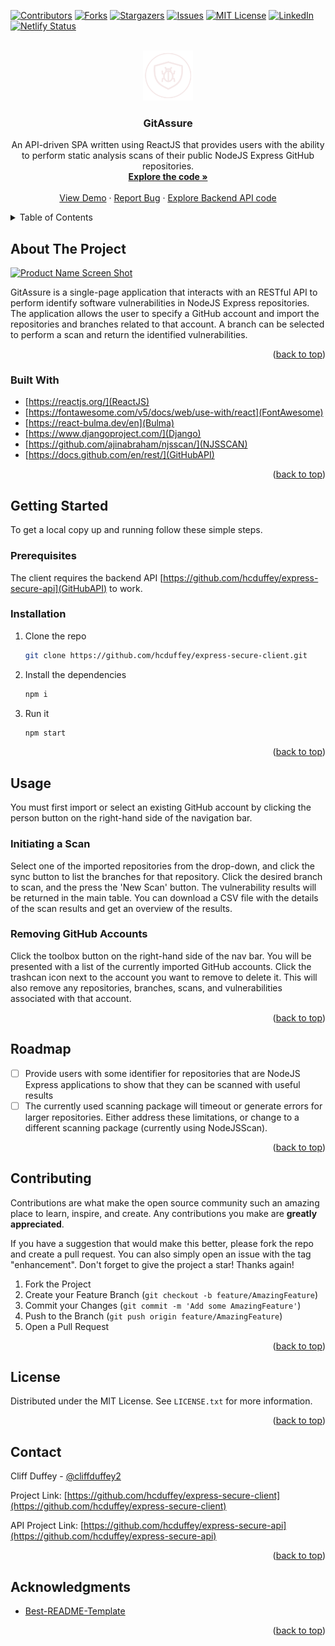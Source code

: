 <div id="top"></div>
<!--
*** Thanks for checking out the Best-README-Template. If you have a suggestion
*** that would make this better, please fork the repo and create a pull request
*** or simply open an issue with the tag "enhancement".
*** Don't forget to give the project a star!
*** Thanks again! Now go create something AMAZING! :D
-->



<!-- PROJECT SHIELDS -->
<!--
*** I'm using markdown "reference style" links for readability.
*** Reference links are enclosed in brackets [ ] instead of parentheses ( ).
*** See the bottom of this document for the declaration of the reference variables
*** for contributors-url, forks-url, etc. This is an optional, concise syntax you may use.
*** https://www.markdownguide.org/basic-syntax/#reference-style-links
-->
[![Contributors][contributors-shield]][contributors-url]
[![Forks][forks-shield]][forks-url]
[![Stargazers][stars-shield]][stars-url]
[![Issues][issues-shield]][issues-url]
[![MIT License][license-shield]][license-url]
[![LinkedIn][linkedin-shield]][linkedin-url]
[![Netlify Status](https://api.netlify.com/api/v1/badges/721f61ac-18bd-47bd-a48a-77cc66f64f54/deploy-status)](https://app.netlify.com/sites/stalwart-cupcake-b2153c/deploys)



<!-- PROJECT LOGO -->
<br />

<div align="center">
  <a href="https://github.com/hcduffey/express-secure-client">
    <img src="public/images/logo.png" alt="Logo" width="80" height="80">
  </a>
</div>

<div align="center">
  
<h3 align="center">GitAssure</h3>

  <p align="center">
    An API-driven SPA written using ReactJS that provides users with the ability to perform static analysis scans of their public NodeJS Express GitHub repositories.
    <br />
    <a href="https://github.com/hcduffey/express-secure-client"><strong>Explore the code »</strong></a>
    <br />
    <br />
    <a href="https://main--stalwart-cupcake-b2153c.netlify.app/">View Demo</a>
    ·
    <a href="https://github.com/hcduffey/express-secure-client/issues">Report Bug</a>
    ·
    <a href="https://github.com/hcduffey/express-secure-api">Explore Backend API code</a>
  </p>
</div>



<!-- TABLE OF CONTENTS -->
<details>
  <summary>Table of Contents</summary>
  <ol>
    <li>
      <a href="#about-the-project">About The Project</a>
      <ul>
        <li><a href="#built-with">Built With</a></li>
      </ul>
    </li>
    <li>
      <a href="#getting-started">Getting Started</a>
      <ul>
        <li><a href="#prerequisites">Prerequisites</a></li>
        <li><a href="#installation">Installation</a></li>
      </ul>
    </li>
    <li><a href="#usage">Usage</a></li>
    <li><a href="#roadmap">Roadmap</a></li>
    <li><a href="#contributing">Contributing</a></li>
    <li><a href="#license">License</a></li>
    <li><a href="#contact">Contact</a></li>
    <li><a href="#acknowledgments">Acknowledgments</a></li>
  </ol>
</details>



<!-- ABOUT THE PROJECT -->
## About The Project

[![Product Name Screen Shot][product-screenshot]](public/images/screen_shot.png)

GitAssure is a single-page application that interacts with an RESTful API to perform identify software vulnerabilities in NodeJS Express repositories. The application allows the user to specify a GitHub account and import the repositories and branches related to that account. A branch can be selected to perform a scan and return the identified vulnerabilities.

<p align="right">(<a href="#top">back to top</a>)</p>

### Built With

* [https://reactjs.org/](ReactJS)
* [https://fontawesome.com/v5/docs/web/use-with/react](FontAwesome)
* [https://react-bulma.dev/en](Bulma)
* [https://www.djangoproject.com/](Django)
* [https://github.com/ajinabraham/njsscan/](NJSSCAN)
* [https://docs.github.com/en/rest/](GitHubAPI)


<p align="right">(<a href="#top">back to top</a>)</p>

<!-- GETTING STARTED -->
## Getting Started

To get a local copy up and running follow these simple steps.

### Prerequisites

The client requires the backend API [https://github.com/hcduffey/express-secure-api](GitHubAPI) to work.

### Installation

1. Clone the repo
   ```sh
   git clone https://github.com/hcduffey/express-secure-client.git
   ```
2. Install the dependencies
   ```sh
   npm i
   ```
3. Run it
   ```sh
   npm start
   ```

<p align="right">(<a href="#top">back to top</a>)</p>



<!-- USAGE EXAMPLES -->
## Usage

You must first import or select an existing GitHub account by clicking the person button on the right-hand side of the navigation bar.

### Initiating a Scan

Select one of the imported repositories from the drop-down, and click the sync button to list the branches for that repository. Click the desired branch to scan, and the press the 'New Scan' button. The vulnerability results will be returned in the main table. You can download a CSV file with the details of the scan results and get an overview of the results.

### Removing GitHub Accounts

Click the toolbox button on the right-hand side of the nav bar. You will be presented with a list of the currently imported GitHub accounts. Click the trashcan icon next to the account you want to remove to delete it. This will also remove any repositories, branches, scans, and vulnerabilities associated with that account.

<p align="right">(<a href="#top">back to top</a>)</p>

<!-- ROADMAP -->
## Roadmap

- [ ] Provide users with some identifier for repositories that are NodeJS Express applications to show that they can be scanned with useful results
- [ ] The currently used scanning package will timeout or generate errors for larger repositories. Either address these limitations, or change to a different scanning package (currently using NodeJSScan).

<p align="right">(<a href="#top">back to top</a>)</p>



<!-- CONTRIBUTING -->
## Contributing

Contributions are what make the open source community such an amazing place to learn, inspire, and create. Any contributions you make are **greatly appreciated**.

If you have a suggestion that would make this better, please fork the repo and create a pull request. You can also simply open an issue with the tag "enhancement".
Don't forget to give the project a star! Thanks again!

1. Fork the Project
2. Create your Feature Branch (`git checkout -b feature/AmazingFeature`)
3. Commit your Changes (`git commit -m 'Add some AmazingFeature'`)
4. Push to the Branch (`git push origin feature/AmazingFeature`)
5. Open a Pull Request

<p align="right">(<a href="#top">back to top</a>)</p>



<!-- LICENSE -->
## License

Distributed under the MIT License. See `LICENSE.txt` for more information.

<p align="right">(<a href="#top">back to top</a>)</p>



<!-- CONTACT -->
## Contact

Cliff Duffey - [@cliffduffey2](https://twitter.com/cliffduffey2)

Project Link: [https://github.com/hcduffey/express-secure-client](https://github.com/hcduffey/express-secure-client)

API Project Link: [https://github.com/hcduffey/express-secure-api](https://github.com/hcduffey/express-secure-api)

<p align="right">(<a href="#top">back to top</a>)</p>



<!-- ACKNOWLEDGMENTS -->
## Acknowledgments

* [Best-README-Template](https://github.com/othneildrew/Best-README-Template)

<p align="right">(<a href="#top">back to top</a>)</p>



<!-- MARKDOWN LINKS & IMAGES -->
<!-- https://www.markdownguide.org/basic-syntax/#reference-style-links -->
[contributors-shield]: https://img.shields.io/github/contributors/hcduffey/express-secure-client.svg?style=for-the-badge
[contributors-url]: https://github.com/hcduffey/express-secure-client/graphs/contributors
[forks-shield]: https://img.shields.io/github/forks/hcduffey/express-secure-client.svg?style=for-the-badge
[forks-url]: https://github.com/hcduffey/express-secure-client/network/members
[stars-shield]: https://img.shields.io/github/stars/hcduffey/express-secure-client.svg?style=for-the-badge
[stars-url]: https://github.com/hcduffey/express-secure-client/stargazers
[issues-shield]: https://img.shields.io/github/issues/hcduffey/express-secure-client.svg?style=for-the-badge
[issues-url]: https://github.com/hcduffey/express-secure-client/issues
[license-shield]: https://img.shields.io/github/license/hcduffey/express-secure-client.svg?style=for-the-badge
[license-url]: https://github.com/hcduffey/express-secure-client/blob/master/LICENSE.txt
[linkedin-shield]: https://img.shields.io/badge/-LinkedIn-black.svg?style=for-the-badge&logo=linkedin&colorB=555
[linkedin-url]: https://linkedin.com/in/cduffey
[product-screenshot]: public/images/screenshot.png